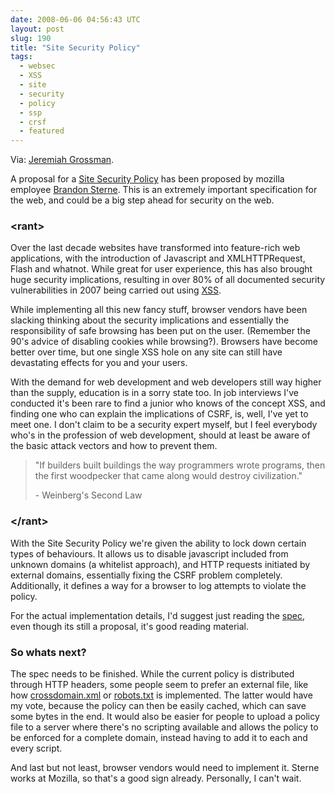 ```yaml
---
date: 2008-06-06 04:56:43 UTC
layout: post
slug: 190
title: "Site Security Policy"
tags:
  - websec
  - XSS
  - site
  - security
  - policy
  - ssp
  - crsf
  - featured
---
```

<p>Via: <a href="http://jeremiahgrossman.blogspot.com/2008/06/site-security-policy-open-for-comments.html">Jeremiah Grossman</a>.</p>

<p>A proposal for a <a href="http://people.mozilla.com/~bsterne/site-security-policy/index.html">Site Security Policy</a> has been proposed by mozilla employee <a href="http://people.mozilla.com/~bsterne/">Brandon Sterne</a>. This is an extremely important specification for the web, and could be a big step ahead for security on the web.</p>

<h3>&lt;rant&gt;</h3>

<p>Over the last decade websites have transformed into feature-rich web applications, with the introduction of Javascript and XMLHTTPRequest, Flash and whatnot. While great for user experience, this has also brought huge security implications, resulting in over 80% of all documented security vulnerabilities in 2007 being carried out using <a href="http://en.wikipedia.org/wiki/Cross-site_scripting">XSS</a>.</p>

<p>While implementing all this new fancy stuff, browser vendors have been slacking thinking about the security implications and essentially the responsibility of safe browsing has been put on the user. (Remember the 90's advice of disabling cookies while browsing?). Browsers have become better over time, but one single XSS hole on any site can still have devastating effects for you and your users.</p>

<p>With the demand for web development and web developers still way higher than the supply, education is in a sorry state too. In job interviews I've conducted it's been rare to find a junior who knows of the concept XSS, and finding one who can explain the implications of CSRF, is, well, I've yet to meet one. I don't claim to be a security expert myself, but I feel everybody who's in the profession of web development, should at least be aware of the basic attack vectors and how to prevent them.</p>

<blockquote><p>"If builders built buildings the way programmers wrote programs, then the first woodpecker that came along would destroy civilization."</p>

<p>- Weinberg's Second Law</p></blockquote>

<h3>&lt;/rant&gt;</h3>

<p>With the Site Security Policy we're given the ability to lock down certain types of behaviours. It allows us to disable javascript included from unknown domains (a whitelist approach), and HTTP requests initiated by external domains, essentially fixing the CSRF problem completely. Additionally, it defines a way for a browser to log attempts to violate the policy.</p>

<p>For the actual implementation details, I'd suggest just reading the <a href="http://people.mozilla.com/~bsterne/site-security-policy/">spec</a>, even though its still a proposal, it's good reading material.</p>

<h3>So whats next?</h3>

<p>The spec needs to be finished. While the current policy is distributed through HTTP headers, some people seem to prefer an external file, like how <a href="http://kb.adobe.com/selfservice/viewContent.do?externalId=tn_14213">crossdomain.xml</a> or <a href="http://www.robotstxt.org/">robots.txt</a> is implemented. The latter would have my vote, because the policy can then be easily cached, which can save some bytes in the end. It would also be easier for people to upload a policy file to a server where there's no scripting available and allows the policy to be enforced for a complete domain, instead having to add it to each and every script.</p>

<p>And last but not least, browser vendors would need to implement it. Sterne works at Mozilla, so that's a good sign already. Personally, I can't wait.</p>
